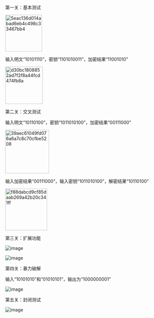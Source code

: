 第一关：基本测试

<img width="116" alt="5eac136d014abad6eb4c498c33467bb4" src="https://github.com/user-attachments/assets/4b50a4f1-cb15-4edc-a6aa-991cb4d41f2d">

输入明文“10101110”，密钥“1101010011”，加密结果“11001010”

<img width="118" alt="d30bc1808852ad7f2f8a44fcd474fb8a" src="https://github.com/user-attachments/assets/4e7b2520-c375-4cf5-afb7-14c7b9cd48a6">


第二关：交叉测试

输入明文“10110100”，密钥“1011010100”，加密结果“00111000”

<img width="138" alt="39aec61049fd076a6a7c8c70cfbe5208" src="https://github.com/user-attachments/assets/621f0076-c71c-4a5d-9010-6cc08630d147">

输入加密结果“00111000”，输入密钥“1011010100”，解密结果“10110100”

<img width="132" alt="f88dabcd9cf85daab269a42b20c341ff" src="https://github.com/user-attachments/assets/a7c5f60c-f084-4b3b-b455-196f1f19f4f4">


第三关：扩展功能

![image](https://github.com/user-attachments/assets/1db5a6bd-f534-4169-b7aa-a7c371c06b85)

![image](https://github.com/user-attachments/assets/df3da4ad-cd33-4471-8f0a-53df2804e827)


第四关：暴力破解

输入“10101010”和“01010101”，输出为“1000000001”

![image](https://github.com/user-attachments/assets/d0ba884b-45f0-487e-bb30-8e65256d8c30)



第五关：封闭测试

![image](https://github.com/user-attachments/assets/3accaa6f-c2f4-468f-91a6-30f9318eff41)
